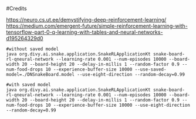 
#Credits

https://neuro.cs.ut.ee/demystifying-deep-reinforcement-learning/
https://medium.com/emergent-future/simple-reinforcement-learning-with-tensorflow-part-0-q-learning-with-tables-and-neural-networks-d195264329d0

```shell script
#without saved model
java org.divy.ai.snake.application.SnakeRLApplicationKt snake-board-rl-qneural-network --learning-rate 0.001 --num-episodes 10000 --board-width 20 --board-height 20 --delay-in-millis 1 --random-factor 0.9 --num-food-drops 10 --experience-buffer-size 10000 --use-saved-model=./DNSnakeBoard.model --use-eight-direction --random-decay=0.99

#with saved model
java org.divy.ai.snake.application.SnakeRLApplicationKt snake-board-rl-qneural-network --learning-rate 0.001 --num-episodes 10000 --board-width 20 --board-height 20 --delay-in-millis 1 --random-factor 0.9 --num-food-drops 10 --experience-buffer-size 10000 --use-eight-direction --random-decay=0.99
```
